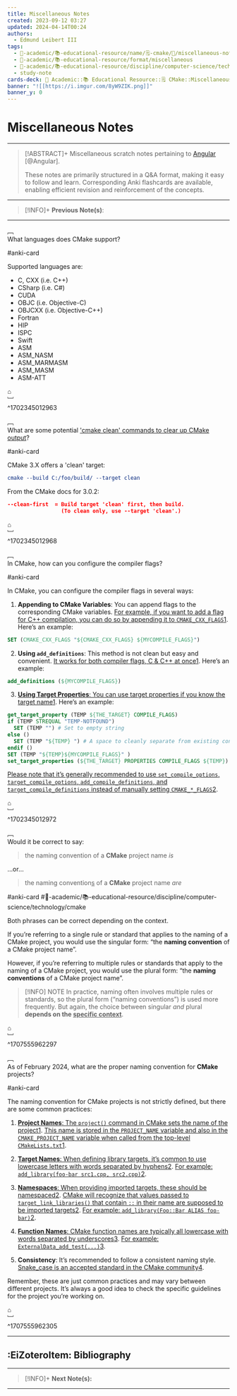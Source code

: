 ```yaml
---
title: Miscellaneous Notes
created: 2023-09-12 03:27
updated: 2024-04-14T00:24
authors:
  - Edmund Leibert III
tags:
  - 🔴-academic/📚-educational-resource/name/🗒️-cmake/🔖/miscellaneous-notes
  - 🔴-academic/📚-educational-resource/format/miscellaneous
  - 🔴-academic/📚-educational-resource/discipline/computer-science/technology/cmake
  - study-note
cards-deck: 🔴 Academic::📚 Educational Resource::🗒️ CMake::Miscellaneous Notes
banner: "![[https://i.imgur.com/8yW9ZIK.png]]"
banner_y: 0
---
```


#  Miscellaneous Notes

---

> [!ABSTRACT]+ 
> Miscellaneous scratch notes pertaining to [Angular](https://angular.dev/) [@Angular].
> 
> These notes are primarily structured in a Q&A format, making it easy to follow and learn. Corresponding Anki flashcards are available, enabling efficient revision and reinforcement of the concepts.

---

 > [!INFO]+
 > **Previous Note(s)**: 
 > 

---

﹇<br>
What languages does CMake support? 

#anki-card 

Supported languages are:
- C, CXX (i.e. C++)
- CSharp (i.e. C#)
- CUDA
- OBJC (i.e. Objective-C)
- OBJCXX (i.e. Objective-C++)
- Fortran
- HIP
- ISPC
- Swift
- ASM
- ASM_NASM
- ASM_MARMASM
- ASM_MASM
- ASM-ATT

⌂
<br>﹈<br>^1702345012963


﹇<br>
What are some potential ['cmake clean' commands to clear up CMake output](https://stackoverflow.com/questions/9680420/looking-for-a-cmake-clean-command-to-clear-up-cmake-output)?

#anki-card

CMake 3.X offers a 'clean' target:
```cmake
cmake --build C:/foo/build/ --target clean
```

From the CMake docs for 3.0.2:
```cmake
--clean-first  = Build target 'clean' first, then build.
                 (To clean only, use --target 'clean'.)
```

⌂
<br>﹈<br>^1702345012968


﹇<br>
In CMake, how can you configure the compiler flags?

#anki-card 

In CMake, you can configure the compiler flags in several ways:

1. **Appending to CMake Variables**: You can append flags to the corresponding CMake variables. [For example, if you want to add a flag for C++ compilation, you can do so by appending it to `CMAKE_CXX_FLAGS`](https://stackoverflow.com/questions/11783932/how-do-i-add-a-linker-or-compile-flag-in-a-cmake-file)[1](https://stackoverflow.com/questions/11783932/how-do-i-add-a-linker-or-compile-flag-in-a-cmake-file). Here’s an example:
    
```cmake
SET (CMAKE_CXX_FLAGS "${CMAKE_CXX_FLAGS} ${MYCOMPILE_FLAGS}")
```
    
2. **Using `add_definitions`**: This method is not clean but easy and convenient. [It works for both compiler flags, C & C++ at once](https://stackoverflow.com/questions/11783932/how-do-i-add-a-linker-or-compile-flag-in-a-cmake-file)[1](https://stackoverflow.com/questions/11783932/how-do-i-add-a-linker-or-compile-flag-in-a-cmake-file). Here’s an example:
    
```cmake
add_definitions (${MYCOMPILE_FLAGS})
```
    
3. [**Using Target Properties**: You can use target properties if you know the target name](https://stackoverflow.com/questions/11783932/how-do-i-add-a-linker-or-compile-flag-in-a-cmake-file)[1](https://stackoverflow.com/questions/11783932/how-do-i-add-a-linker-or-compile-flag-in-a-cmake-file). Here’s an example:
    
```cmake
get_target_property (TEMP ${THE_TARGET} COMPILE_FLAGS)
if (TEMP STREQUAL "TEMP-NOTFOUND")  
  SET (TEMP "") # Set to empty string
else ()  
  SET (TEMP "${TEMP} ") # A space to cleanly separate from existing content
endif ()
SET (TEMP "${TEMP}${MYCOMPILE_FLAGS}" )
set_target_properties (${THE_TARGET} PROPERTIES COMPILE_FLAGS ${TEMP})
```
    

[Please note that it’s generally recommended to use `set_compile_options`, `target_compile_options`, `add_compile_definitions`, and `target_compile_definitions` instead of manually setting `CMAKE_*_FLAGS`](https://stackoverflow.com/questions/59107988/correct-way-to-handle-compiler-flags-when-using-cmake)[2](https://stackoverflow.com/questions/59107988/correct-way-to-handle-compiler-flags-when-using-cmake).

⌂
<br>﹈<br>^1702345012972

﹇<br>
Would it be correct to say:

> the naming convention of a **CMake** project name _is_

…or…

> the naming convention<u>s</u> of a **CMake** project name _are_

#anki-card #🔴-academic/📚-educational-resource/discipline/computer-science/technology/cmake 

Both phrases can be correct depending on the context.

If you’re referring to a single rule or standard that applies to the naming of a CMake project, you would use the singular form: “the **naming convention** of a CMake project name”.

However, if you’re referring to multiple rules or standards that apply to the naming of a CMake project, you would use the plural form: “the **naming conventions** of a CMake project name”.

> [!INFO] NOTE
> In practice, naming often involves multiple rules or standards, so the plural form (“naming conventions”) is used more frequently. 
> But again, the choice between singular _and_ plural <b>depends on the <u>specific context</u></b>.

⌂
<br>﹈<br>^1707555962297


﹇<br>
As of February 2024, what are the proper naming convention for **CMake** projects?

#anki-card 

The naming convention for CMake projects is not strictly defined, but there are some common practices:

1. [**Project Names**: The `project()` command in CMake sets the name of the project](https://cmake.org/cmake/help/latest/command/project.html)[1](https://cmake.org/cmake/help/latest/command/project.html). [This name is stored in the `PROJECT_NAME` variable and also in the `CMAKE_PROJECT_NAME` variable when called from the top-level `CMakeLists.txt`](https://cmake.org/cmake/help/latest/command/project.html)[1](https://cmake.org/cmake/help/latest/command/project.html).
    
2. [**Target Names**: When defining library targets, it’s common to use lowercase letters with words separated by hyphens](https://cmake.org/cmake/help/latest/command/project.html)[2](https://stackoverflow.com/questions/48524359/naming-convention-for-components-and-namespaces-in-cmake). [For example: `add_library(foo-bar src1.cpp, src2.cpp)`](https://cmake.org/cmake/help/latest/command/project.html)[2](https://stackoverflow.com/questions/48524359/naming-convention-for-components-and-namespaces-in-cmake).
    
3. [**Namespaces**: When providing imported targets, these should be namespaced](https://cmake.org/cmake/help/latest/command/project.html)[2](https://stackoverflow.com/questions/48524359/naming-convention-for-components-and-namespaces-in-cmake). [CMake will recognize that values passed to `target_link_libraries()` that contain `::` in their name are supposed to be imported targets](https://cmake.org/cmake/help/latest/command/project.html)[2](https://stackoverflow.com/questions/48524359/naming-convention-for-components-and-namespaces-in-cmake). [For example: `add_library(Foo::Bar ALIAS foo-bar)`](https://cmake.org/cmake/help/latest/command/project.html)[2](https://stackoverflow.com/questions/48524359/naming-convention-for-components-and-namespaces-in-cmake).
    
4. [**Function Names**: CMake function names are typically all lowercase with words separated by underscores](https://discourse.cmake.org/t/naming-conventions-for-cmake-functions/4615)[3](https://discourse.cmake.org/t/naming-conventions-for-cmake-functions/4615). [For example: `ExternalData_add_test(...)`](https://cmake.org/cmake/help/latest/command/project.html)[3](https://discourse.cmake.org/t/naming-conventions-for-cmake-functions/4615).
    
5. **Consistency**: It’s recommended to follow a consistent naming style. [Snake_case is an accepted standard in the CMake community](https://www.educative.io/courses/modern-cmake-for-cpp/naming-conventions)[4](https://www.educative.io/courses/modern-cmake-for-cpp/naming-conventions).
    

Remember, these are just common practices and may vary between different projects. It’s always a good idea to check the specific guidelines for the project you’re working on.

⌂
<br>﹈<br>^1707555962305


---

## :EiZoteroItem: Bibliography

---

> [!INFO]+
> **Next Note(s):**

---

